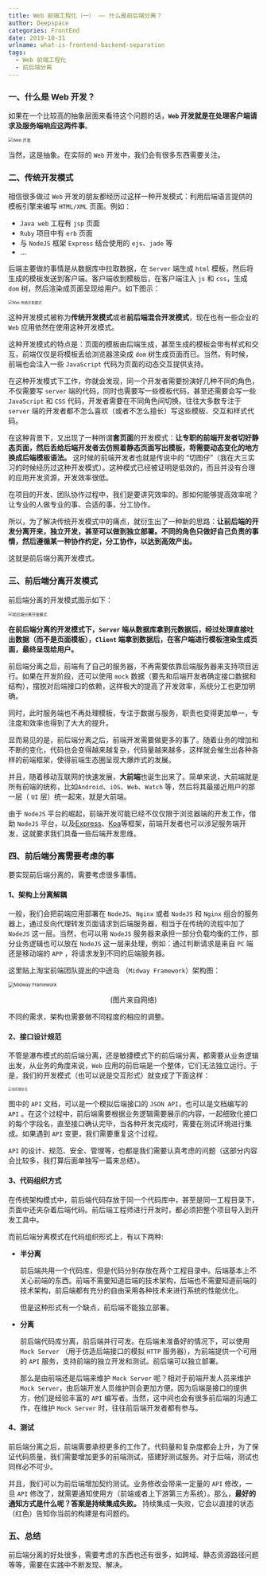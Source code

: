 ```yaml
---
title: Web 前端工程化（一） —— 什么是前后端分离？
author: Deepspace
categories: FrontEnd
date: 2019-10-31
urlname: what-is-frontend-backend-separation
tags:
  - Web 前端工程化
  - 前后端分离
---
```


### 一、什么是 Web 开发？

如果在一个比较高的抽象层面来看待这个问题的话，**`Web` 开发就是在处理客户端请求及服务端响应这两件事**。

<img src="https://deepspace.coding.net/p/personal-blog/d/ImageHosting/git/raw/master/FrontEnd/web-development.jpg" alt="Web 开发" style="zoom:58%;" />

当然，这是抽象。在实际的 `Web` 开发中，我们会有很多东西需要关注。

<!-- more -->

### 二、传统开发模式

相信很多做过 `Web` 开发的朋友都经历过这样一种开发模式：利用后端语言提供的模板引擎来编写 `HTML/XML` 页面。例如：

- `Java web` 工程有 `jsp` 页面
- `Ruby` 项目中有 `erb` 页面
- 与 `NodeJS` 框架 `Express` 结合使用的 `ejs`、`jade` 等
- ...

后端主要做的事情是从数据库中拉取数据，在 `Server` 端生成 `html` 模板，然后将生成的模板发送到客户端。客户端收到模板后，在客户端注入 `js` 和 `css`，生成 `dom` 树，然后渲染成页面呈现给用户。如下图示：

<img src="https://deepspace.coding.net/p/personal-blog/d/ImageHosting/git/raw/master/FrontEnd/traditional-web-development.jpg" alt="Web 传统开发模式" style="zoom: 50%;" />

这种开发模式被称为**传统开发模式**或者**前后端混合开发模式**，现在也有一些企业的 `Web` 应用依然在使用这种开发模式。

这种开发模式的特点是：页面的模板由后端生成，甚至生成的模板会带有样式和交互，前端仅仅是将模板丢给浏览器渲染成 `dom` 树生成页面而已。当然，有时候，前端也会注入一些 `JavaScript` 代码为页面的动态交互提供支持。

在这种开发模式下工作，你就会发现，同一个开发者需要扮演好几种不同的角色，不仅需要写 `server` 端的代码，同时也需要写一些模板代码，甚至还需要会写一些 `JavaScript` 和 `CSS` 代码，开发者需要在不同角色间切换。往往大多数专注于 `server` 端的开发者都不怎么喜欢（或者不怎么擅长）写这些模板、交互和样式代码。

在这种背景下，又出现了一种所谓**套页面**的开发模式：**让专职的前端开发者切好静态页面，然后丢给后端开发者去仿照着静态页面写出模板，将需要动态变化的地方换成后端模板语法。** 这时候的前端开发者也就是传说中的 “切图仔”（我在大三实习的时候经历过这种开发模式）。这种模式已经被证明是低效的，而且并没有合理的应用开发资源，开发效率很低。

在项目的开发、团队协作过程中，我们是要讲究效率的。那如何能够提高效率呢？让专业的人做专业的事、合适的事，分工协作。

所以，为了解决传统开发模式中的痛点，就衍生出了一种新的思路：**让前后端的开发分离开来，独立开发，甚至可以做到独立部署。不同的角色只做好自己负责的事情，然后遵循某一种协作约定，分工协作，以达到高效产出。**

这就是前后端分离开发模式。

### 三、前后端分离开发模式

前后端分离的开发模式图示如下：

<img src="https://deepspace.coding.net/p/personal-blog/d/ImageHosting/git/raw/master/FrontEnd/frontend-backend-development.jpg" alt="前后端分离开发模式" style="zoom:55%;" />

**在前后端分离的开发模式下，`Server` 端从数据库拿到元数据后，经过处理直接吐出数据（而不是页面模板），`Client` 端拿到数据后，在客户端进行模板渲染生成页面，最终呈现给用户。**

前后端分离之后，前端有了自己的服务器，不再需要依靠后端服务器来支持项目运行。如果在开发阶段，还可以使用 `mock` 数据（要先和后端开发者确定接口数据和结构），摆脱对后端接口的依赖，这样极大的提高了开发效率，系统分工也更加明确。

同时，此时服务端也不再处理模板，专注于数据与服务，职责也变得更加单一，专注度和效率也得到了大大的提升。

显而易见的是，前后端分离之后，前端开发需要做更多的事了。随着业务的增加和不断的变化，代码也会变得越来越复杂，代码量越来越多，这样就会催生出各种各样的前端框架，使得前端生态圈呈现大爆炸式的发展。

并且，随着移动互联网的快速发展，**大前端**也诞生出来了。简单来说，大前端就是所有前端的统称，比如`Android`、`iOS`、`Web`、`Watch` 等，然后将其最接近用户的那一层（ `UI` 层）统一起来，就是大前端。

由于 `NodeJS` 平台的崛起，前端开发可能已经不仅仅限于浏览器端的开发工作，借助 `NodeJS` 平台，以及[Express](http://expressjs.com/)、[Koa](http://koajs.com/)等框架，前端开发者也可以涉足服务端开发，这就要求我们具备一些后端开发思维。

### 四、前后端分离需要考虑的事

要实现前后端分离的，需要考虑很多事情。

#### 1、架构上分离解耦

一般，我们会把前端应用部署在 `NodeJS`、`Nginx` 或者 `NodeJS` 和 `Nginx` 组合的服务器上，通过反向代理转发页面请求到后端服务器，相当于在传统的流程中加了 `NodeJS` 这一层。当然，也可以用 `NodeJS` 服务器来承担一部分负载均衡的工作，部分业务逻辑也可以放在 `NodeJS` 这一层来处理，例如：通过判断请求是来自 `PC` 端还是移动端的 `APP` ，将请求发到不同的后端服务器。

这里贴上淘宝前端团队提出的中途岛 （`Midway Framework`）架构图：

<img src="https://deepspace.coding.net/p/personal-blog/d/ImageHosting/git/raw/master/FrontEnd/taobao-midway-framework.png" alt="Midway Framework" style="zoom: 67%;" />

<p align="center">(图片来自网络)</p>
不同的需求，架构也需要做不同程度的相应的调整。

#### 2、接口设计规范

不管是瀑布模式的前后端分离，还是敏捷模式下的前后端分离，都需要从业务逻辑出发，从业务的角度来说，`Web` 应用的前后端是一个整体，它们无法独立运行。于是，我们的开发模式（也可以说是交互形式）就变成了下面这样：

<img src="https://deepspace.coding.net/p/personal-blog/d/ImageHosting/git/raw/master/FrontEnd/fe-be-alternate.jpg" alt="前后端交互" style="zoom:45%;" />

图中的 `API` 文档，可以是一个模拟后端接口的 `JSON API`，也可以是文档编写的 `API` 。在这个过程中，前后端需要根据业务逻辑需要展示的内容，一起细致化接口的每个字段名，直至接口确认完毕，当各种开发完成时，需要在测试环境进行集成。如果遇到 `API` 变更，我们需要重复这个过程。

`API` 的设计、规范、安全、管理等，也都是我们需要认真考虑的问题（这部分内容会比较多，我打算后面单独写一篇来总结）。

#### 3、代码组织方式

在传统架构模式中，前后端代码存放于同一个代码库中，甚至是同一工程目录下，页面中还夹杂着后端代码。前后端工程师进行开发时，都必须把整个项目导入到开发工具中。

而前后端分离模式在代码组织形式上，有以下两种:

- **半分离**

  前后端共用一个代码库，但是代码分别存放在两个工程目录中。后端基本上不关心前端的东西。前端不需要知道后端的技术架构，后端也不需要知道前端的技术架构，前后端都有充分的自由采用各种技术来进行系统的性能优化。

  但是这种形式有一个缺点，前后端不能独立部署。

- **分离**

  前后端代码库分离，前后端并行可发。在后端未准备好的情况下，可以使用 `Mock Server` （用于仿造后端接口的模拟 `HTTP` 服务器），为前端提供一个可用的 `API` 服务，支持前端的独立开发和测试。前后端可以独立部署。

  那么是由前端还是后端来维护 `Mock Server` 呢？相对于前端开发人员来维护 `Mock Server`，由后端开发人员维护则会更加方便。因为后端是接口的提供方，他们是经验丰富的 `API` 编写者。当然，这中间也会有很多前后端的沟通工作，在维护 `Mock Server` 时，往往前后端开发者都有参与。

#### 4、测试

前后端分离之后，前端需要承担更多的工作了。代码量和复杂度都会上升，为了保证代码质量，我们需要增加更多的前端测试，搭建好测试服务。对于后端，测试也同样必不可少。

并且，我们可以为前后端增加契约测试。业务修改会带来一定量的 `API` 修改，一旦 `API` 修改了，就需要通知使用方（前端或者上下游第三方系统）。那么，**最好的通知方式是什么呢？答案是持续集成失败。** 持续集成一失败，它会以直接的状态（红色）告知你当前的构建是有问题的。

### 五、总结

前后端分离的好处很多，需要考虑的东西也还有很多，如跨域、静态资源路径问题等等，需要在实践中不断发现、解决。
